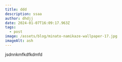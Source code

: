 ```yaml
---
title: ddd
description: ssaa
author: dhdjj
date: 2024-01-07T16:09:17.963Z
tags:
  - post
image: /assets/blog/minato-namikaze-wallpaper-17.jpg
imageAlt: ash
---
```

jsdnnkmfkdfkdmfd